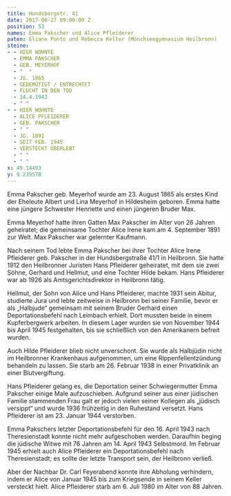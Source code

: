 ```yaml
---
title: Hundsbergstr. 41
date: 2017-06-27 09:00:00 Z
position: 53
names: Emma Pakscher und Alice Pfleiderer
paten: Eliane Ponto und Rebecca Keller (Mönchseegymnasium Heilbronn)
steine:
- - HIER WOHNTE
  - EMMA PAKSCHER
  - GEB. MEYERHOF
  - "  "
  - JG. 1865
  - GEDEMÜTIGT / ENTRECHTET
  - FLUCHT IN DEN TOD
  - 14.4.1943
  - " "
- - HIER WOHNTE
  - ALICE PFLEIDERER
  - GEB. PAKSCHER
  - " "
  - JG. 1891
  - SEIT FEB. 1945
  - VERSTECKT ÜBERLEBT
  - " "
  - " "
x: 49.14493
y: 9.239578
---
```


Emma Pakscher geb. Meyerhof wurde am 23. August 1865 als erstes Kind der Eheleute Albert und Lina Meyerhof in Hildesheim geboren. Emma hatte eine jüngere Schwester Henriette und einen jüngeren Bruder Max.

Emma Meyerhof hatte ihren Gatten Max Pakscher im Alter von 26 Jahren geheiratet; die gemeinsame Tochter Alice Irene kam am 4. September 1891 zur Welt. Max Pakscher war gelernter Kaufmann.

Nach seinem Tod lebte Emma Pakscher bei ihrer Tochter Alice Irene Pfleiderer geb. Pakscher in der Hundsbergstraße 41/1 in Heilbronn. Sie hatte 1912 den Heilbronner Juristen Hans Pfleiderer geheiratet, mit dem sie zwei Söhne, Gerhard und Hellmut, und eine Tochter Hilde bekam. Hans Pfleiderer war ab 1926 als Amtsgerichtsdirektor in Heilbronn tätig. 

Hellmut, der Sohn von Alice und Hans Pfleiderer, machte 1931 sein Abitur, studierte Jura und lebte zeitweise in Heilbronn bei seiner Familie, bevor er als „Halbjude“ gemeinsam mit seinem Bruder Gerhard einen Deportationsbefehl nach Leimbach erhielt. Dort mussten beide in einem Kupferbergwerk arbeiten. In diesem Lager wurden sie von November 1944 bis April 1945 festgehalten, bis sie schließlich von den Amerikanern befreit wurden.

Auch Hilde Pfleiderer blieb nicht unverschont. Sie wurde als Halbjüdin nicht im Heilbronner Krankenhaus aufgenommen, um eine Rippenfellentzündung behandeln zu lassen. Sie starb am 26. Februar 1938 in einer Privatklinik an einer Blutvergiftung.

Hans Pfleiderer gelang es, die Deportation seiner Schwiegermutter Emma Pakscher einige Male aufzuschieben. Aufgrund seiner aus einer jüdischen Familie stammenden Frau galt er jedoch vielen seiner Kollegen als „jüdisch versippt“ und wurde 1936 frühzeitig in den Ruhestand versetzt. Hans Pfleiderer ist am 23. Januar 1944 verstorben.

Emma Pakschers letzter Deportationsbefehl für den 16. April 1943 nach Theresienstadt konnte nicht mehr aufgeschoben werden. Daraufhin beging die jüdische Witwe mit 76 Jahren am 14. April 1943 Selbstmord. Im Februar 1945 erhielt auch Alice Pfleiderer ein Deportationsbefehl nach Theresienstadt; es sollte der letzte Transport sein, der Heilbronn verließ.

Aber der Nachbar Dr. Carl Feyerabend konnte ihre Abholung verhindern, indem er Alice von Januar 1945 bis zum Kriegsende in seinem Keller versteckt hielt. Alice Pfleiderer starb am 6. Juli 1980 im Alter von 88 Jahren.